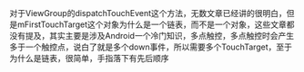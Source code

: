 对于ViewGroup的dispatchTouchEvent这个方法，无数文章已经讲的很明白，但是mFirstTouchTarget这个对象为什么是一个链表，而不是一个对象，这些文章都没有提及，其实主要是涉及Android一个冷门知识，多点触控，多点触控时会产生多于一个触控点，说白了就是多个down事件，所以需要多个TouchTarget，至于为什么是链表，很简单，手指落下有先后顺序